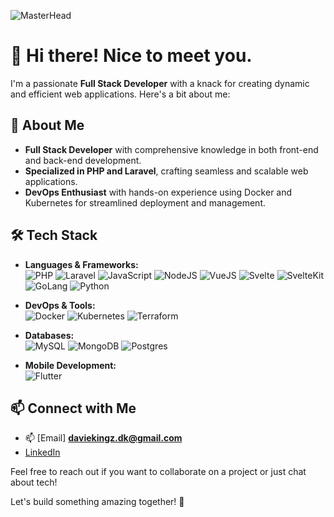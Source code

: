 ![MasterHead](https://mir-s3-cdn-cf.behance.net/project_modules/max_1200/79731568097599.5b50bca477735.jpg)

# 👋 Hi there! Nice to  meet you.

I'm a passionate **Full Stack Developer** with a knack for creating dynamic and efficient web applications. Here's a bit about me:

## 🚀 About Me

- **Full Stack Developer** with comprehensive knowledge in both front-end and back-end development.
- **Specialized in PHP and Laravel**, crafting seamless and scalable web applications.
- **DevOps Enthusiast** with hands-on experience using Docker and Kubernetes for streamlined deployment and management.

## 🛠️ Tech Stack

- **Languages & Frameworks:**  
  ![PHP](https://img.shields.io/badge/-PHP-777BB4?style=flat&logo=php&logoColor=white)
  ![Laravel](https://img.shields.io/badge/-Laravel-FF2D20?style=flat&logo=laravel&logoColor=white)
  ![JavaScript](https://img.shields.io/badge/-JavaScript-F7DF1E?style=flat&logo=javascript&logoColor=black)
  ![NodeJS](https://img.shields.io/badge/-Node.js-339933?style=flat&logo=node.js&logoColor=white)
  ![VueJS](https://img.shields.io/badge/-Vue.js-4FC08D?style=flat&logo=vue.js&logoColor=white)
  ![Svelte](https://img.shields.io/badge/-Svelte-FF3E00?style=flat&logo=svelte&logoColor=white)
  ![SvelteKit](https://img.shields.io/badge/-SvelteKit-FF3E00?style=flat&logo=svelte&logoColor=white)
  ![GoLang](https://img.shields.io/badge/-Go-00ADD8?style=flat&logo=go&logoColor=white)
  ![Python](https://img.shields.io/badge/-Python-3776AB?style=flat&logo=python&logoColor=white)

- **DevOps & Tools:**  
  ![Docker](https://img.shields.io/badge/-Docker-2496ED?style=flat&logo=docker&logoColor=white)
  ![Kubernetes](https://img.shields.io/badge/-Kubernetes-326CE5?style=flat&logo=kubernetes&logoColor=white)
  ![Terraform](https://img.shields.io/badge/-Terraform-623CE4?style=flat&logo=terraform&logoColor=white)

- **Databases:**  
  ![MySQL](https://img.shields.io/badge/-MySQL-4479A1?style=flat&logo=mysql&logoColor=white)
  ![MongoDB](https://img.shields.io/badge/-MongoDB-47A248?style=flat&logo=mongodb&logoColor=white)
  ![Postgres](https://img.shields.io/badge/-Postgres-336791?style=flat&logo=postgresql&logoColor=white)

- **Mobile Development:**  
  ![Flutter](https://img.shields.io/badge/-Flutter-02569B?style=flat&logo=flutter&logoColor=white)

## 📫 Connect with Me

- 📫 [Email] **daviekingz.dk@gmail.com**
- [LinkedIn](https://www.linkedin.com/in/josh-king-703718196/)

Feel free to reach out if you want to collaborate on a project or just chat about tech!

Let's build something amazing together! 🚀
